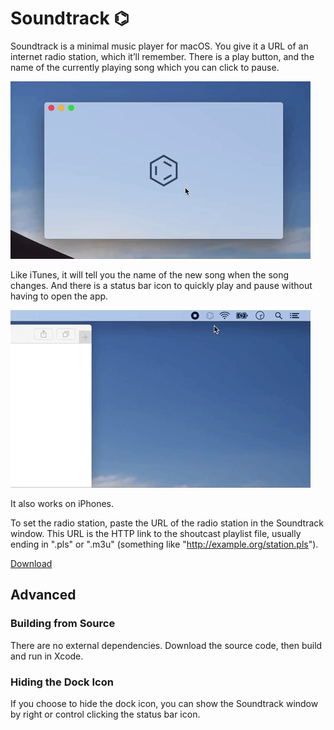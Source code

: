 # Soundtrack ⌬

Soundtrack is a minimal music player for macOS. You give it a URL of
an internet radio station, which it’ll remember. There is a play
button, and the name of the currently playing song which you can click
to pause.

![Main Window](Artwork/main-window.gif)

Like iTunes, it will tell you the name of the new song when the song
changes. And there is a status bar icon to quickly play and pause
without having to open the app.

![Status Bar Icon](Artwork/status-bar.gif)

It also works on iPhones.

To set the radio station, paste the URL of the radio station in the
Soundtrack window. This URL is the HTTP link to the shoutcast playlist
file, usually ending in ".pls" or ".m3u" (something like
"http://example.org/station.pls").

[Download](https://github.com/mnvr/Soundtrack/releases/download/v1.0/Soundtrack.zip)

## Advanced

### Building from Source

There are no external dependencies. Download the source code, then
build and run in Xcode.

### Hiding the Dock Icon

If you choose to hide the dock icon, you can show the Soundtrack
window by right or control clicking the status bar icon.

